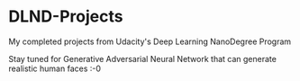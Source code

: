 # DLND-Projects

My completed projects from Udacity's Deep Learning NanoDegree Program

Stay tuned for Generative Adversarial Neural Network that can generate realistic human faces :-0
